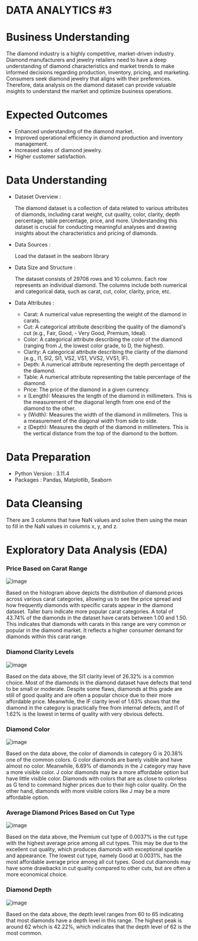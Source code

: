 # DATA ANALYTICS #3

# Business Understanding

The diamond industry is a highly competitive, market-driven industry. Diamond manufacturers and jewelry retailers need to have a deep understanding of diamond characteristics and market trends to make informed decisions regarding production, inventory, pricing, and marketing. Consumers seek diamond jewelry that aligns with their preferences. Therefore, data analysis on the diamond dataset can provide valuable insights to understand the market and optimize business operations.

# Expected Outcomes
- Enhanced understanding of the diamond market.
- Improved operational efficiency in diamond production and inventory management.
- Increased sales of diamond jewelry.
- Higher customer satisfaction.

# Data Understanding
- Dataset Overview :

  The diamond dataset is a collection of data related to various attributes of diamonds, including carat weight, cut quality, color, clarity, depth percentage, table percentage, price, and more. Understanding this dataset is crucial for conducting meaningful analyses and drawing insights about the characteristics and pricing of diamonds.

- Data Sources :

  Load the dataset in the seaborn library

- Data Size and Structure :

  The dataset consists of 29708 rows and 10 columns. Each row represents an individual diamond. The columns include both numerical and categorical data, such as carat, cut, color, clarity, price, etc.

- Data Attributes :
  - Carat: A numerical value representing the weight of the diamond in carats.
  - Cut: A categorical attribute describing the quality of the diamond's cut (e.g., Fair, Good,   - Very Good, Premium, Ideal).
  - Color: A categorical attribute describing the color of the diamond (ranging from J, the lowest color grade, to D, the highest).
  - Clarity: A categorical attribute describing the clarity of the diamond (e.g., I1, SI2, SI1, VS2, VS1, VVS2, VVS1, IF).
  - Depth: A numerical attribute representing the depth percentage of the diamond.
  - Table: A numerical attribute representing the table percentage of the diamond.
  - Price: The price of the diamond in a given currency.
  - x (Length): Measures the length of the diamond in millimeters. This is the measurement of the diagonal length from one end of the diamond to the other.
  - y (Width): Measures the width of the diamond in millimeters. This is a measurement of the diagonal width from side to side.
  - z (Depth): Measures the depth of the diamond in millimeters. This is the vertical distance from the top of the diamond to the bottom.

# Data Preparation
- Python Version : 3.11.4
- Packages : Pandas, Matplotlib, Seaborn

# Data Cleansing

There are 3 columns that have NaN values and solve them using the mean to fill in the NaN values in columns x, y, and z.

# Exploratory Data Analysis (EDA)

### Price Based on Carat Range
![image](https://github.com/NinysRevalyna/data_analytics_3/assets/72516143/deefd9ae-7e82-47a9-8fe0-c47ae20e628e)

Based on the histogram above depicts the distribution of diamond prices across various carat categories, allowing us to see the price spread and how frequently diamonds with specific carats appear in the diamond dataset. Taller bars indicate more popular carat categories. A total of 43.74% of the diamonds in the dataset have carats between 1.00 and 1.50. This indicates that diamonds with carats in this range are very common or popular in the diamond market. It reflects a higher consumer demand for diamonds within this carat range.

###  Diamond Clarity Levels
![image](https://github.com/NinysRevalyna/data_analytics_3/assets/72516143/1bf9cfca-4efa-4f43-854c-a8a622d0ada6)

Based on the data above, the SI1 clarity level of 26.32% is a common choice. Most of the diamonds in the diamond dataset have defects that tend to be small or moderate. Despite some flaws, diamonds at this grade are still of good quality and are often a popular choice due to their more affordable price. Meanwhile, the IF clarity level of 1.63% shows that the diamond in the category is practically free from internal defects, and I1 of 1.62% is the lowest in terms of quality with very obvious defects.

### Diamond Color
![image](https://github.com/NinysRevalyna/data_analytics_3/assets/72516143/3f5878da-592c-4b98-82a3-6035a0cc27e7)

Based on the data above, the color of diamonds in category G is 20.38% one of the common colors. G color diamonds are barely visible and have almost no color. Meanwhile, 6.69% of diamonds in the J category may have a more visible color. J color diamonds may be a more affordable option but have little visible color. Diamonds with colors that are as close to colorless as G tend to command higher prices due to their high color quality. On the other hand, diamonds with more visible colors like J may be a more affordable option.

### Average Diamond Prices Based on Cut Type
![image](https://github.com/NinysRevalyna/data_analytics_3/assets/72516143/3c21c4dc-5e27-4051-a2a8-13957c15a029)

Based on the data above, the Premium cut type of 0.0037% is the cut type with the highest average price among all cut types. This may be due to the excellent cut quality, which produces diamonds with exceptional sparkle and appearance. The lowest cut type, namely Good at 0.0031%, has the most affordable average price among all cut types. Good cut diamonds may have some drawbacks in cut quality compared to other cuts, but are often a more economical choice.

### Diamond Depth
![image](https://github.com/NinysRevalyna/data_analytics_3/assets/72516143/afe97dd0-0f1e-4d24-b3a9-a00438223ff4)

Based on the data above, the depth level ranges from 60 to 65 indicating that most diamonds have a depth level in this range. The highest peak is around 62 which is 42.22%, which indicates that the depth level of 62 is the most common.


